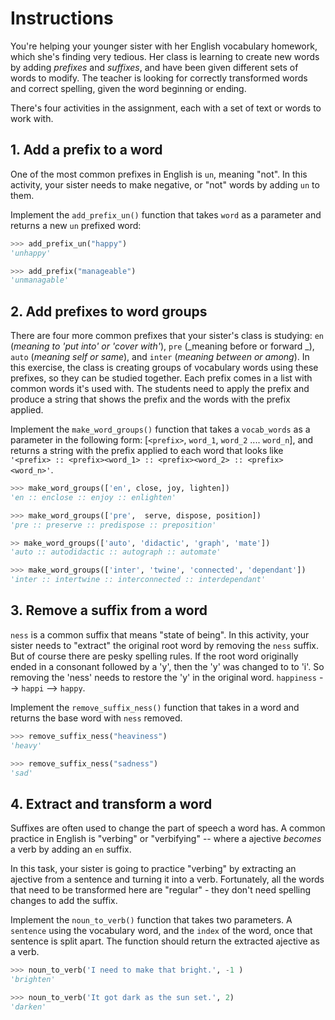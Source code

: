 # Instructions

You're helping your younger sister with her English vocabulary homework, which she's finding very tedious. Her class is learning to create new words by adding _prefixes_ and _suffixes_, and have been given different sets of words to modify. The teacher is looking for correctly transformed words and correct spelling, given the word beginning or ending.

There's four activities in the assignment, each with a set of text or words to work with.

## 1. Add a prefix to a word

One of the most common prefixes in English is `un`, meaning "not". In this activity, your sister needs to make negative, or "not" words by adding `un` to them.

Implement the `add_prefix_un()` function that takes `word` as a parameter and returns a new `un` prefixed word:

```python
>>> add_prefix_un("happy")
'unhappy'

>>> add_prefix("manageable")
'unmanagable'
```

## 2. Add prefixes to word groups

There are four more common prefixes that your sister's class is studying: `en` (_meaning to 'put into' or 'cover with'_), `pre` (_meaning before or forward _), `auto` (_meaning self or same_), and `inter` (_meaning between or among_). In this exercise, the class is creating groups of vocabulary words using these prefixes, so they can be studied together. Each prefix comes in a list with common words it's used with. The students need to apply the prefix and produce a string that shows the prefix and the words with the prefix applied.

Implement the `make_word_groups()` function that takes a `vocab_words` as a parameter in the following form: [`<prefix>`, `word_1`, `word_2` .... `word_n`], and returns a string with the prefix applied to each word that looks like `'<prefix> :: <prefix><word_1> :: <prefix><word_2> :: <prefix><word_n>'`.

```python
>>> make_word_groups(['en', close, joy, lighten])
'en :: enclose :: enjoy :: enlighten'

>>> make_word_groups(['pre',  serve, dispose, position])
'pre :: preserve :: predispose :: preposition'

>> make_word_groups(['auto', 'didactic', 'graph', 'mate'])
'auto :: autodidactic :: autograph :: automate'

>>> make_word_groups(['inter', 'twine', 'connected', 'dependant'])
'inter :: intertwine :: interconnected :: interdependant'
```

## 3. Remove a suffix from a word

`ness` is a common suffix that means "state of being". In this activity, your sister needs to "extract" the original root word by removing the `ness` suffix. But of course there are pesky spelling rules. If the root word originally ended in a consonant followed by a 'y', then the 'y' was changed to to 'i'. So removing the 'ness' needs to restore the 'y' in the original word. `happiness` --> `happi` --> `happy`.

Implement the `remove_suffix_ness()` function that takes in a word and returns the base word with `ness` removed.

```python
>>> remove_suffix_ness("heaviness")
'heavy'

>>> remove_suffix_ness("sadness")
'sad'
```

## 4. Extract and transform a word

Suffixes are often used to change the part of speech a word has. A common practice in English is "verbing" or "verbifying" -- where a ajective _becomes_ a verb by adding an `en` suffix.

In this task, your sister is going to practice "verbing" by extracting an ajective from a sentence and turning it into a verb. Fortunately, all the words that need to be transformed here are "regular" - they don't need spelling changes to add the suffix.

Implement the `noun_to_verb()` function that takes two parameters. A `sentence` using the vocabulary word, and the `index` of the word, once that sentence is split apart. The function should return the extracted ajective as a verb.

```python
>>> noun_to_verb('I need to make that bright.', -1 )
'brighten'

>>> noun_to_verb('It got dark as the sun set.', 2)
'darken'
```
